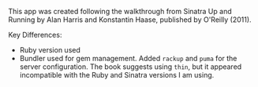 This app was created following the walkthrough from Sinatra Up and Running by Alan Harris and Konstantin Haase, published by O'Reilly (2011).

Key Differences:

- Ruby version used
- Bundler used for gem management. Added `rackup` and `puma` for the server configuration. The book suggests using `thin`, but it appeared incompatible with the Ruby and Sinatra versions I am using.
